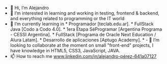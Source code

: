 - 👋 Hi, I’m Alejandro
- 👀 I’m interested in learning and working in testing, frontend & backend, and everything related to programming or the IT world
- 🌱 I’m currently learning in
      * Programador [teclab.edu.ar].
      * FullStack Java [Codo a Codo 4.0].
      * 1era Etapa SéProgramar [Argentina Programa - CESSI Argentina].
      * FullStack [Programa de Oracle Next Education / Alura Latam].
      * Desarrollo de aplicaciones [Aptugo Academy].
      * - 💞️ I’m looking to collaborate  at the moment on small "front-end" projects, I have knowledge in HTML5, CSS3, JavaScript, JAVA.
- 📫 How to reach me www.linkedin.com/in/alejandro-pérez-641a07127

<!---
ajmpc24/ajmpc24 is a ✨ special ✨ repository because its `README.md` (this file) appears on your GitHub profile.
You can click the Preview link to take a look at your changes.
--->

